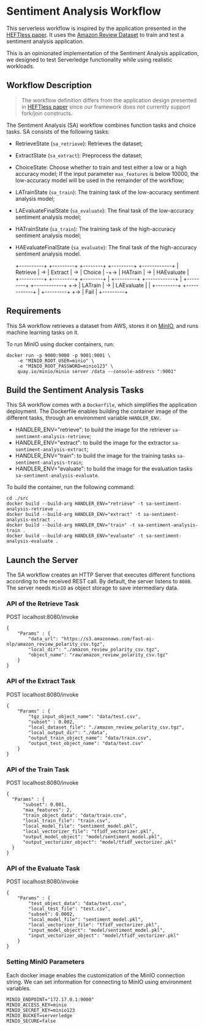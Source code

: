 # Sentiment Analysis Workflow

This serverless workflow is inspired by the application presented in the [HEFTless paper](https://doi.org/10.1109/CLUSTER59578.2024.00032).
It uses the [Amazon Review Dataset](https://s3.amazonaws.com/fast-ai-nlp/amazon_review_polarity_csv.tgz) to train and test a sentiment analysis application. 

This is an opinionated implementation of the Sentiment Analysis application, we designed to test Serverledge functionality 
while using realistic workloads. 

## Workflow Description 

> The workflow definition differs from the application design presented in [HEFTless paper](https://doi.org/10.1109/CLUSTER59578.2024.00032)
> since our framework does not currently support fork/join constructs. 

The Sentiment Analysis (SA) workflow combines function tasks and choice tasks. 
SA consists of the following tasks:
* RetrieveState (`sa_retrieve`): Retrieves the dataset;
* ExtractState (`sa_extract`): Preprocess the dataset;
* ChoiceState: Choose whether to train and test either a low or a high accuracy model;
  If the input parameter `max_features` is below 10000, the low-accuracy model will be used in the remainder of the workflow;
* LATrainState (`sa_train`): The training task of the low-accuracy sentiment analysis model;
* LAEvaluateFinalState (`sa_evaluate`): The final task of the low-accuracy sentiment analysis model;
* HATrainState (`sa_train`): The training task of the high-accuracy sentiment analysis model;
* HAEvaluateFinalState (`sa_evaluate`): The final task of the high-accuracy sentiment analysis model. 
  

    +----------+    +---------+    +--------+      +---------+    +------------+
    | Retrieve | -> | Extract | -> | Choice | -+-> | HATrain | -> | HAEvaluate |  
    +----------+    +---------+    +--------+  |   +---------+    +------------+
                                               |   +---------+    +------------+
                                               +-> | LATrain | -> | LAEvaluate |
                                               |   +---------+    +------------+
                                               |   +---------+
                                               +-> |  Fail   |
                                                   +---------+

## Requirements 

This SA workflow retrieves a dataset from AWS, stores it on [MinIO](https://github.com/minio/minio), and runs machine learning tasks on it. 

To run MinIO using docker containers, run: 

    docker run -p 9000:9000 -p 9001:9001 \                                   
        -e "MINIO_ROOT_USER=minio" \
        -e "MINIO_ROOT_PASSWORD=minio123" \
        quay.io/minio/minio server /data --console-address ":9001"

## Build the Sentiment Analysis Tasks

This SA workflow comes with a `Dockerfile`, which simplifies the application deployment. 
The Dockerfile enables building the container image of the different tasks, through an environment variable `HANDLER_ENV`.
 * HANDLER_ENV="retrieve": to build the image for the retriever `sa-sentiment-analysis-retrieve`;
 * HANDLER_ENV="extract": to build the image for the extractor `sa-sentiment-analysis-extract`; 
 * HANDLER_ENV="train": to build the image for the training tasks `sa-sentiment-analysis-train`;
 * HANDLER_ENV="evaluate": to build the image for the evaluation tasks `sa-sentiment-analysis-evaluate`.


To build the container, run the following command:

    cd ./src
    docker build --build-arg HANDLER_ENV="retrieve" -t sa-sentiment-analysis-retrieve .      
    docker build --build-arg HANDLER_ENV="extract" -t sa-sentiment-analysis-extract .      
    docker build --build-arg HANDLER_ENV="train" -t sa-sentiment-analysis-train .      
    docker build --build-arg HANDLER_ENV="evaluate" -t sa-sentiment-analysis-evaluate .      

## Launch the Server 
The SA workflow creates an HTTP Server that executes different functions according to the received REST call. 
By default, the server listens to `8080`.
The server needs `MinIO` as object storage to save intermediary data.

### API of the Retrieve Task
POST localhost:8080/invoke

    {
        "Params" : {
            "data_url": "https://s3.amazonaws.com/fast-ai-nlp/amazon_review_polarity_csv.tgz", 
            "local_dir": "./amazon_review_polarity_csv.tgz", 
            "object_name": "raw/amazon_review_polarity_csv.tgz"
        }
    }


### API of the Extract Task

POST localhost:8080/invoke

    {
        "Params" : {
            "tgz_input_object_name": "data/test.csv",
            "subset" : 0.002,
            "local_dataset_file": "./amazon_review_polarity_csv.tgz", 
            "local_output_dir": "./data", 
            "output_train_object_name": "data/train.csv",
            "output_test_object_name": "data/test.csv"
        }
    }


### API of the Train Task

POST localhost:8080/invoke

    {
      "Params" : {
          "subset": 0.001, 
          "max_features": 2, 
          "train_object_data": "data/train.csv", 
          "local_train_file": "train.csv", 
          "local_model_file": "sentiment_model.pkl", 
          "local_vectorizer_file": "tfidf_vectorizer.pkl",
          "output_model_object": "model/sentiment_model.pkl", 
          "output_vectorizer_object": "model/tfidf_vectorizer.pkl" 
      }
    }

### API of the Evaluate Task

POST localhost:8080/invoke

    {
        "Params" : {
            "test_object_data": "data/test.csv", 
            "local_test_file": "test.csv", 
            "subset": 0.0002, 
            "local_model_file": "sentiment_model.pkl", 
            "local_vectorizer_file": "tfidf_vectorizer.pkl", 
            "input_model_object": "model/sentiment_model.pkl", 
            "input_vectorizer_object": "model/tfidf_vectorizer.pkl"
        }
    }


### Setting MinIO Parameters
Each docker image enables the customization of the MinIO connection string. 
We can set information for connecting to MinIO using environment variables.

    MINIO_ENDPOINT="172.17.0.1:9000"
    MINIO_ACCESS_KEY=minio
    MINIO_SECRET_KEY=minio123
    MINIO_BUCKET=serverledge
    MINIO_SECURE=false

